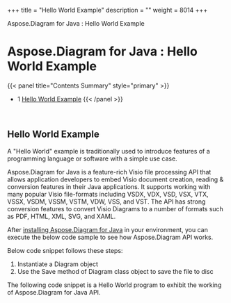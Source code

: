 +++
title = "Hello World Example" 
description = "" 
weight = 8014 
+++

Aspose.Diagram for Java : Hello World Example  

# Aspose.Diagram for Java : Hello World Example


{{< panel title="Contents Summary" style="primary" >}}
*   1 [Hello World Example](#HelloWorldExample-HelloWorldExample)
{{< /panel >}}
 

 

## Hello World Example

A "Hello World" example is traditionally used to introduce features of a programming language or software with a simple use case.

Aspose.Diagram for Java is a feature-rich Visio file processing API that allows application developers to embed Visio document creation, reading & conversion features in their Java applications. It supports working with many popular Visio file-formats including VSDX, VDX, VSD, VSX, VTX, VSSX, VSDM, VSSM, VSTM, VDW, VSS, and VST. The API has strong conversion features to convert Visio Diagrams to a number of formats such as PDF, HTML, XML, SVG, and XAML.

After [installing Aspose.Diagram for Java](https://docs2.aspose.com/diagram/java/gettingstarted/installation) in your environment, you can execute the below code sample to see how Aspose.Diagram API works.

Below code snippet follows these steps:

1.  Instantiate a Diagram object
2.  Use the Save method of Diagram class object to save the file to disc

The following code snippet is a Hello World program to exhibit the working of Aspose.Diagram for Java API.

